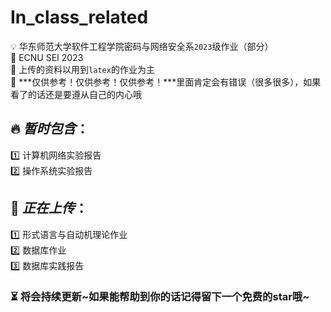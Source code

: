 # In_class_related

💡 华东师范大学软件工程学院密码与网络安全系`2023`级作业（部分）  
📌 ECNU SEI 2023  
📌 上传的资料以用到`latex`的作业为主  
📌 ***仅供参考！仅供参考！仅供参考！***里面肯定会有错误（很多很多），如果看了的话还是要遵从自己的内心哦

## 🔥 ***暂时包含***：  
1️⃣ 计算机网络实验报告  
2️⃣ 操作系统实验报告  

## 🚀 ***正在上传***：  
1️⃣ 形式语言与自动机理论作业  
2️⃣ 数据库作业  
3️⃣ 数据库实践报告

### ⏳ 将会持续更新\~如果能帮助到你的话记得留下一个免费的star哦\~  
